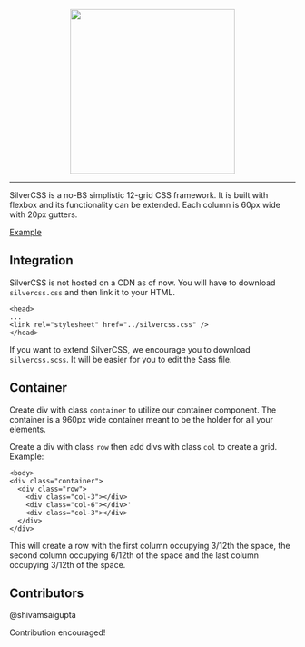 
<p align="center">
  <img align="center" src="https://shivamsaigupta.com/images/silvercss.png" width="290"/>
</p>

<hr>

SilverCSS is a no-BS simplistic 12-grid CSS framework. It is built with flexbox and its functionality can be extended. Each column is 60px wide with 20px gutters.

[Example](https://shivamsaigupta.github.io/silvercss-framework/example/)

## Integration
SilverCSS is not hosted on a CDN as of now. You will have to download `silvercss.css` and then link it to your HTML.
    
    <head>
    ...
    <link rel="stylesheet" href="../silvercss.css" />
    </head>

If you want to extend SilverCSS, we encourage you to download `silvercss.scss`. It will be easier for you to edit the Sass file.

## Container

Create div with class `container` to utilize our container component. The container is a 960px wide container meant to be the holder for all your elements.

Create a div with class `row` then add divs with class `col` to create a grid.
Example:

    <body>
    <div class="container">
      <div class="row">
        <div class="col-3"></div>
        <div class="col-6"></div>'
        <div class="col-3"></div>
      </div>
    </div>
  </body>

This will create a row with the first column occupying 3/12th the space, the second column occupying 6/12th of the space and the last column occupying 3/12th of the space.
      </nav>

## Contributors

@shivamsaigupta

Contribution encouraged!
